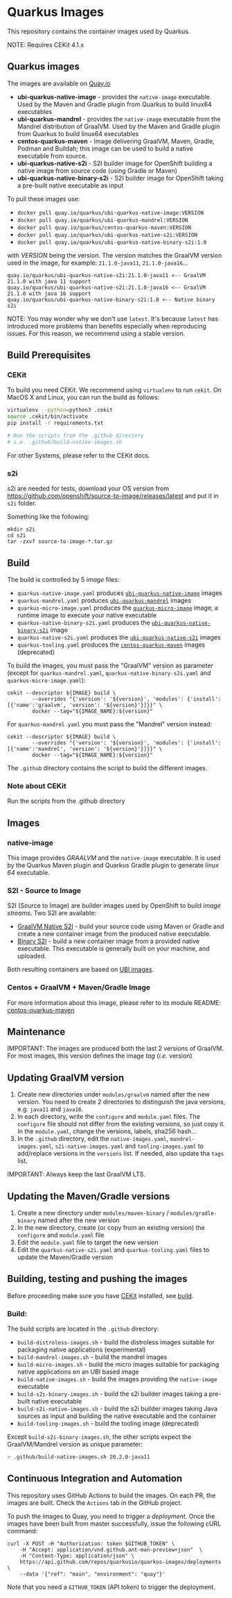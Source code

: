 # Quarkus Images

This repository contains the container images used by Quarkus.

NOTE: Requires CEKit 4.1.x

## Quarkus images

The images are available on [Quay.io](https://quay.io/organization/quarkus)

* **ubi-quarkus-native-image** - provides the `native-image` executable. Used by the Maven and Gradle plugin from Quarkus to build linux64 executables
* **ubi-quarkus-mandrel** - provides the `native-image` executable from the Mandrel distribution of GraalVM. Used by the Maven and Gradle plugin from Quarkus to build linux64 executables
* **centos-quarkus-maven** - Image delivering GraalVM, Maven, Gradle, Podman and Buildah; this image can be used to build a native executable from source.
* **ubi-quarkus-native-s2i** - S2I builder image for OpenShift building a native image from source code (using Gradle or Maven)
* **ubi-quarkus-native-binary-s2i** - S2I builder image for OpenShift taking a pre-built native executable as input

To pull these images use:

* `docker pull quay.io/quarkus/ubi-quarkus-native-image:VERSION`
* `docker pull quay.io/quarkus/ubi-quarkus-mandrel:VERSION`
* `docker pull quay.io/quarkus/centos-quarkus-maven:VERSION`
* `docker pull quay.io/quarkus/ubi-quarkus-native-s2i:VERSION`
* `docker pull quay.io/quarkus/ubi-quarkus-native-binary-s2i:1.0`

with _VERSION_ being the version. 
The version matches the GraalVM version used in the image, for example: `21.1.0-java11`, `21.1.0-java16`...

```shell
quay.io/quarkus/ubi-quarkus-native-s2i:21.1.0-java11 <-- GraalVM 21.1.0 with java 11 support
quay.io/quarkus/ubi-quarkus-native-s2i:21.1.0-java16 <-- GraalVM 21.1.0 with java 16 support
quay.io/quarkus/ubi-quarkus-native-binary-s2i:1.0 <-- Native binary s2i
```

NOTE: You may wonder why we don't use `latest`. It's because `latest` has introduced more problems than benefits especially when reproducing issues.
For this reason, we recommend using a stable version.

## Build Prerequisites

### CEKit

To build you need CEKit. We recommend using `virtualenv` to run `cekit`.
On MacOS X and Linux, you can run the build as follows:

```bash
virtualenv --python=python3 .cekit
source .cekit/bin/activate
pip install -r requirements.txt

# Run the scripts from the .github directory
# i.e. .github/build-native-images.sh
```

For other Systems, please refer to the CEKit docs.

### s2i

s2i are needed for tests, download your OS version from https://github.com/openshift/source-to-image/releases/latest and put it in `s2i` folder. 

Something like the following:

```shell
mkdir s2i
cd s2i
tar -zxvf source-to-image-*.tar.gz
```

## Build

The build is controlled by 5 _image_ files:

* `quarkus-native-image.yaml` produces [`ubi-quarkus-native-image`](https://quay.io/repository/quarkus/ubi-quarkus-native-image) images
* `quarkus-mandrel.yaml` produces [`ubi-quarkus-mandrel`](https://quay.io/repository/quarkus/ubi-quarkus-mandrel) images
* `quarkus-micro-image.yaml` produces the [`quarkus-micro-image`](https://quay.io/quarkus/quarkus-micro-image) image, a runtime image to execute your native executable
* `quarkus-native-binary-s2i.yaml` produces the [`ubi-quarkus-native-binary-s2i`](https://quay.io/repository/quarkus/ubi-quarkus-native-binary-s2i) image
* `quarkus-native-s2i.yaml` produces the [`ubi-quarkus-native-s2i`](https://quay.io/repository/quarkus/ubi-quarkus-native-s2i) images
* `quarkus-tooling.yaml` produces the [`centos-quarkus-maven`](https://quay.io/repository/quarkus/ubi-quarkus-native-s2u) images (deprecated)

To build the images, you must pass the "GraalVM" version as parameter (except for `quarkus-mandrel.yaml`, `quarkus-native-binary-s2i.yaml` and `quarkus-micro-image.yaml`):

```shell
cekit --descriptor ${IMAGE} build \
        --overrides "{'version': '${version}', 'modules': {'install': [{'name':'graalvm', 'version': '${version}'}]}}" \
        docker --tag="${IMAGE_NAME}:${version}"
```

For `quarkus-mandrel.yaml` you must pass the "Mandrel" version instead:

```shell
cekit --descriptor ${IMAGE} build \
        --overrides "{'version': '${version}', 'modules': {'install': [{'name':'mandrel', 'version': '${version}'}]}}" \
        docker --tag="${IMAGE_NAME}:${version}"
```

The `.github` directory contains the script to build the different images.

### Note about CEKit

Run the scripts from the .github directory

## Images

### native-image

This image provides _GRAALVM_ and the `native-image` executable. It is used by the Quarkus Maven plugin and Quarkus Gradle plugin to generate _linux 64_ executable.

### S2I - Source to Image

S2I (Source to Image) are builder images used by OpenShift to build _image streams_.
Two S2I are available:

* [GraalVM Native S2I](modules/quarkus-native-s2i-scripts/README.md) - build your source code using Maven or Gradle and create a new container image from the produced native executable.
* [Binary S2I](modules/quarkus-native-binary-s2i-scripts/README.md) - build a new container image from a provided native executable. This executable is generally built on your machine, and uploaded.

Both resulting containers are based on [UBI images](https://www.redhat.com/en/blog/introducing-red-hat-universal-base-image).

### Centos + GraalVM + Maven/Gradle Image

For more information about this image, please refer to its module README:
[centos-quarkus-maven](modules/quarkus-maven-scripts/README.md)

## Maintenance

IMPORTANT: The images are produced both the last 2 versions of GraalVM. For most images, this version defines the image _tag_ (_i.e._ version)

## Updating GraalVM version

1. Create new directories under `modules/graalvm` named after the new version. You need to create 2 directories to distinguish the java versions, e.g. `java11` and `java16`.
2. In each directory, write the `configure` and `module.yaml` files. The `configure` file should not differ from the existing versions, so just copy it. In the `module.yaml`, change the versions, labels, sha256 hash...
3. In the `.github` directory, edit the `native-images.yaml`, `mandrel-images.yaml`, `s2i-native-images.yaml` and `tooling-images.yaml` to add/replace versions in the `versions` list. If needed, also update tha `tags` list.

IMPORTANT: Always keep the last GraalVM LTS.

## Updating the Maven/Gradle versions

1. Create a new directory under `modules/maven-binary` / `modules/gradle-binary` named after the new version
2. In the new directory, create (or copy from an existing version) the `configure` and `module.yaml` file
3. Edit the `module.yaml` file to target the new version
4. Edit the `quarkus-native-s2i.yaml` and `quarkus-tooling.yaml` files to update the Maven/Gradle version

## Building, testing and pushing the images

Before proceeding make sure you have [CEKit](https://cekit.io/) installed, see [build](#build).

### Build:

The build scripts are located in the `.github` directory:

* `build-distroless-images.sh` - build the distroless images suitable for packaging native applications (experimental)
* `build-mandrel-images.sh` - build the mandrel images
* `build-micro-images.sh` - build the micro images suitable for packaging native applications on an UBI based image
* `build-native-images.sh` - build the images providing the `native-image` executable
* `build-s2i-binary-images.sh` - build the s2i builder images taking a pre-built native executable
* `build-s2i-native-images.sh` - build the s2i builder images taking Java sources as input and building the native executable and the container
* `build-tooling-images.sh` - build the tooling image (deprecated)

Except `build-s2i-binary-images.sh`, the other scripts expect the GraalVM/Mandrel version as unique parameter:

```bash
> .github/build-native-images.sh 20.2.0-java11
```

## Continuous Integration and Automation

This repository uses GitHub Actions to build the images.
On each PR, the images are built. Check the `Actions` tab in the GitHub project.

To push the images to Quay, you need to trigger a _deployment_.
Once the images have been built from master successfully, issue the following cURL command:

```shell
curl -X POST -H "Authorization: token $GITHUB_TOKEN" \
    -H "Accept: application/vnd.github.ant-man-preview+json"  \
    -H "Content-Type: application/json" \
    https://api.github.com/repos/quarkusio/quarkus-images/deployments \
    --data '{"ref": "main", "environment": "quay"}'
```

Note that you need a `GITHUB_TOKEN` (API token) to trigger the deployment.
